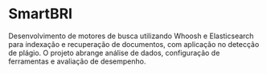 # SmartBRI
Desenvolvimento de motores de busca utilizando Whoosh e Elasticsearch para indexação e recuperação de documentos, com aplicação no detecção de plágio. O projeto abrange análise de dados, configuração de ferramentas e avaliação de desempenho.
